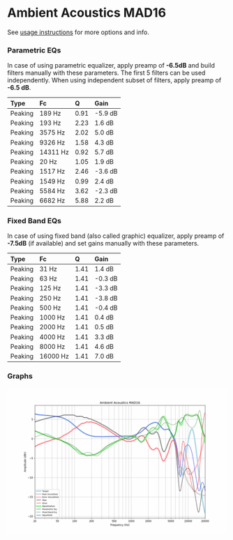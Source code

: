 # Ambient Acoustics MAD16
See [usage instructions](https://github.com/jaakkopasanen/AutoEq#usage) for more options and info.

### Parametric EQs
In case of using parametric equalizer, apply preamp of **-6.5dB** and build filters manually
with these parameters. The first 5 filters can be used independently.
When using independent subset of filters, apply preamp of **-6.5 dB**.

| Type    | Fc       |    Q | Gain    |
|:--------|:---------|:-----|:--------|
| Peaking | 189 Hz   | 0.91 | -5.9 dB |
| Peaking | 193 Hz   | 2.23 | 1.6 dB  |
| Peaking | 3575 Hz  | 2.02 | 5.0 dB  |
| Peaking | 9326 Hz  | 1.58 | 4.3 dB  |
| Peaking | 14311 Hz | 0.92 | 5.7 dB  |
| Peaking | 20 Hz    | 1.05 | 1.9 dB  |
| Peaking | 1517 Hz  | 2.46 | -3.6 dB |
| Peaking | 1549 Hz  | 0.99 | 2.4 dB  |
| Peaking | 5584 Hz  | 3.62 | -2.3 dB |
| Peaking | 6682 Hz  | 5.88 | 2.2 dB  |

### Fixed Band EQs
In case of using fixed band (also called graphic) equalizer, apply preamp of **-7.5dB**
(if available) and set gains manually with these parameters.

| Type    | Fc       |    Q | Gain    |
|:--------|:---------|:-----|:--------|
| Peaking | 31 Hz    | 1.41 | 1.4 dB  |
| Peaking | 63 Hz    | 1.41 | -0.3 dB |
| Peaking | 125 Hz   | 1.41 | -3.3 dB |
| Peaking | 250 Hz   | 1.41 | -3.8 dB |
| Peaking | 500 Hz   | 1.41 | -0.4 dB |
| Peaking | 1000 Hz  | 1.41 | 0.4 dB  |
| Peaking | 2000 Hz  | 1.41 | 0.5 dB  |
| Peaking | 4000 Hz  | 1.41 | 3.3 dB  |
| Peaking | 8000 Hz  | 1.41 | 4.6 dB  |
| Peaking | 16000 Hz | 1.41 | 7.0 dB  |

### Graphs
![](./Ambient%20Acoustics%20MAD16.png)